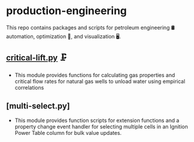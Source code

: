 # production-engineering

This repo contains packages and scripts for petroleum engineering 🛢️ automation, optimization 🔬, and visualization 🖥️.

## [critical-lift.py](https://github.com/tysontrail/production-engineering/blob/0f1636a0b2b1e2d41553a3088c6d3ba2ea3318c8/critical-lift.py) 🗜️
- This module provides functions for calculating gas properties and critical flow rates for natural gas wells to unload water using empirical correlations

## [multi-select.py]
- This module provides function scripts for extension functions and a property change event handler for selecting multiple cells in an Ignition Power Table column for bulk value updates.
